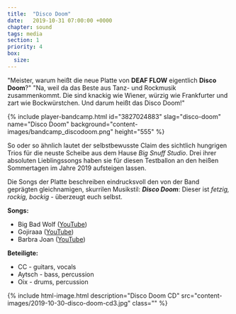 ```yaml
---
title:  "Disco Doom"
date:   2019-10-31 07:00:00 +0000
chapter: sound
tags: media
section: 1
priority: 4
box:
  size:
---
```


"Meister, warum heißt die neue Platte von **DEAF FLOW** eigentlich **Disco Doom**?"
"Na, weil da das Beste aus Tanz- und Rockmusik zusammenkommt.
Die sind knackig wie Wiener, würzig wie Frankfurter und zart wie Bockwürstchen. 
Und darum heißt das Disco Doom!"

{% include player-bandcamp.html
  id="3827024883"
  slag="disco-doom"
  name="Disco Doom"
  background="content-images/bandcamp_discodoom.png"
  height="555" %}

So oder so ähnlich lautet der selbstbewusste Claim des sichtlich hungrigen Trios für die neuste Scheibe aus dem Hause *Big Snuff Studio*.
Drei ihrer absoluten Lieblingssongs haben sie für diesen Testballon an den heißen Sommertagen im Jahre 2019 aufsteigen lassen.

Die Songs der Platte beschreiben eindrucksvoll den von der Band geprägten gleichnamigen, skurrilen Musikstil: ***Disco Doom***: Dieser ist
*fetzig, rockig, bockig* - überzeugt euch selbst.

**Songs:**
* Big Bad Wolf ([YouTube](https://www.youtube.com/watch?v=ET_fiMwics0))
* Gojiraaa ([YouTube](https://www.youtube.com/watch?v=UkK5kNEj020))
* Barbra Joan ([YouTube](https://www.youtube.com/watch?v=xgEBHVtst3o))

**Beteiligte:**
* CC - guitars, vocals
* Aytsch - bass, percussion
* Oix - drums, percussion

{% include html-image.html
  description="Disco Doom CD"
  src="content-images/2019-10-30-disco-doom-cd3.jpg"
  class="" %}

